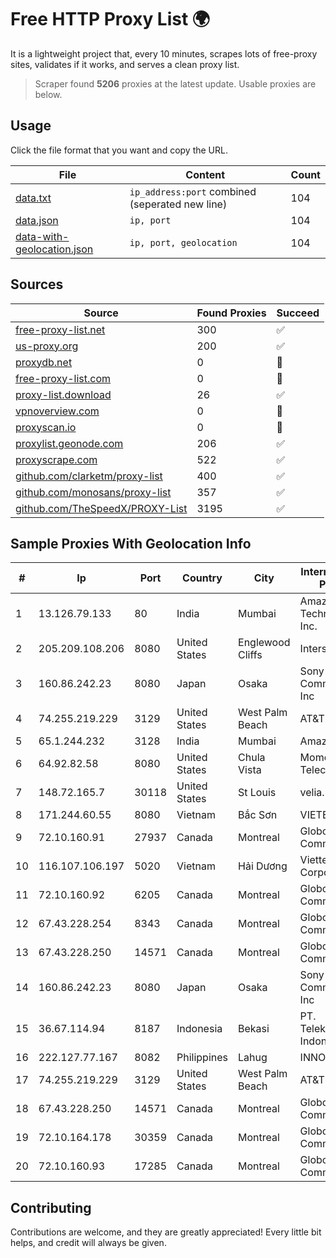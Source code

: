 
# Free HTTP Proxy List 🌍

It is a lightweight project that, every 10 minutes, scrapes lots of free-proxy sites, validates if it works, and serves a clean proxy list.


> Scraper found **5206** proxies at the latest update. Usable proxies are below.

## Usage

Click the file format that you want and copy the URL.


|File|Content|Count|
|----|-------|-----|
|[data.txt](https://raw.githubusercontent.com/themiralay/Proxy-List-World/master/data.txt)|`ip_address:port` combined (seperated new line)|104|
|[data.json](https://raw.githubusercontent.com/themiralay/Proxy-List-World/master/data.json)|`ip, port`|104|
|[data-with-geolocation.json](https://raw.githubusercontent.com/themiralay/Proxy-List-World/master/data-with-geolocation.json)|`ip, port, geolocation`|104|

## Sources

|Source|Found Proxies|Succeed|
|------|-------------|-------|
|[free-proxy-list.net](https://free-proxy-list.net)|300|✅|
|[us-proxy.org](https://www.us-proxy.org)|200|✅|
|[proxydb.net](http://proxydb.net)|0|🚫|
|[free-proxy-list.com](https://free-proxy-list.com/?page=&port=&type%5B%5D=http&type%5B%5D=https&up_time=0&search=Search)|0|🚫|
|[proxy-list.download](https://www.proxy-list.download/HTTP)|26|✅|
|[vpnoverview.com](https://vpnoverview.com/privacy/anonymous-browsing/free-proxy-servers)|0|🚫|
|[proxyscan.io](https://www.proxyscan.io)|0|🚫|
|[proxylist.geonode.com](https://proxylist.geonode.com/api/proxy-list?limit=300&page=1&sort_by=lastChecked&sort_type=desc&protocols=http,https)|206|✅|
|[proxyscrape.com](https://api.proxyscrape.com/v2/?request=displayproxies&protocol=http&timeout=10000&country=all&ssl=all&anonymity=all)|522|✅|
|[github.com/clarketm/proxy-list](https://raw.githubusercontent.com/clarketm/proxy-list/master/proxy-list-raw.txt)|400|✅|
|[github.com/monosans/proxy-list](https://raw.githubusercontent.com/monosans/proxy-list/main/proxies/http.txt)|357|✅|
|[github.com/TheSpeedX/PROXY-List](https://raw.githubusercontent.com/TheSpeedX/PROXY-List/master/http.txt)|3195|✅|


## Sample Proxies With Geolocation Info

|#|Ip|Port|Country|City|Internet Service Provider|
|-|--|----|-------|----|-------------------------|
|1|13.126.79.133|80|India|Mumbai|Amazon Technologies Inc.|
|2|205.209.108.206|8080|United States|Englewood Cliffs|Interserver, Inc|
|3|160.86.242.23|8080|Japan|Osaka|Sony Network Communications Inc|
|4|74.255.219.229|3129|United States|West Palm Beach|AT&T Corp.|
|5|65.1.244.232|3128|India|Mumbai|Amazon.com|
|6|64.92.82.58|8080|United States|Chula Vista|Momentum Telecom, Inc.|
|7|148.72.165.7|30118|United States|St Louis|velia.net|
|8|171.244.60.55|8080|Vietnam|Bắc Sơn|VIETEL|
|9|72.10.160.91|27937|Canada|Montreal|GloboTech Communications|
|10|116.107.106.197|5020|Vietnam|Hải Dương|Viettel Corporation|
|11|72.10.160.92|6205|Canada|Montreal|GloboTech Communications|
|12|67.43.228.254|8343|Canada|Montreal|GloboTech Communications|
|13|67.43.228.250|14571|Canada|Montreal|GloboTech Communications|
|14|160.86.242.23|8080|Japan|Osaka|Sony Network Communications Inc|
|15|36.67.114.94|8187|Indonesia|Bekasi|PT. Telekomunikasi Indonesia|
|16|222.127.77.167|8082|Philippines|Lahug|INNOVE|
|17|74.255.219.229|3129|United States|West Palm Beach|AT&T Corp.|
|18|67.43.228.250|14571|Canada|Montreal|GloboTech Communications|
|19|72.10.164.178|30359|Canada|Montreal|GloboTech Communications|
|20|72.10.160.93|17285|Canada|Montreal|GloboTech Communications|



## Contributing

Contributions are welcome, and they are greatly appreciated! Every
little bit helps, and credit will always be given.

